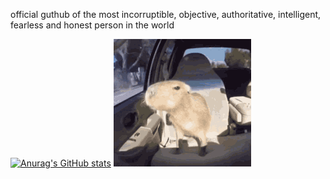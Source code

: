 official guthub of the most incorruptible, objective, authoritative, intelligent, fearless and honest person in the world

[![Anurag's GitHub stats](https://github-readme-stats.vercel.app/api?username=lil-jaba&show_icons=true&theme=radical)](https://www.youtube.com/watch?v=dQw4w9WgXcQ&ab_channel=RickAstley) 
![HOLY CAPYBARA](https://github.com/LIL-JABA/LIL-JABA/blob/main/a.gif)
